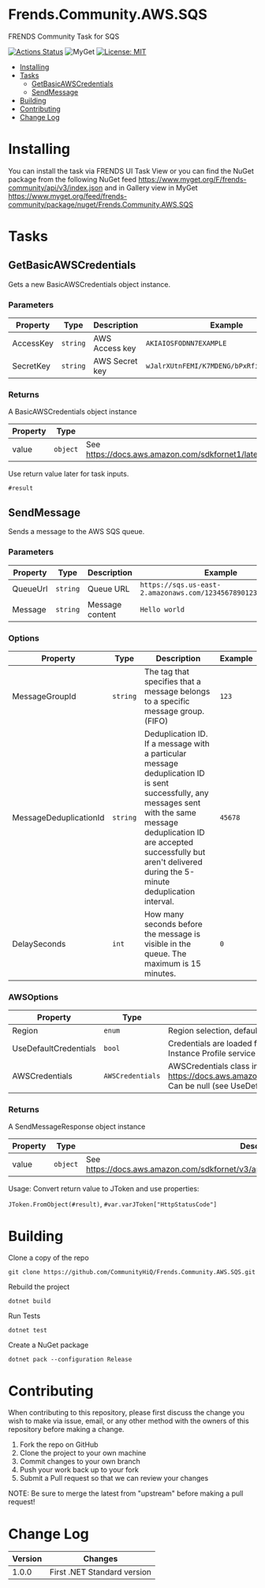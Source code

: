 # Frends.Community.AWS.SQS

FRENDS Community Task for SQS

 [![Actions Status](https://github.com/CommunityHiQ/Frends.Community.AWS.SQS/workflows/PackAndPushAfterMerge/badge.svg)](https://github.com/CommunityHiQ/Frends.Community.AWS.SQS/actions) ![MyGet](https://img.shields.io/myget/frends-community/v/Frends.Community.AWS.SQS) [![License: MIT](https://img.shields.io/badge/License-MIT-yellow.svg)](https://opensource.org/licenses/MIT) 

- [Installing](#installing)
- [Tasks](#tasks)
     - [GetBasicAWSCredentials](#GetBasicAWSCredentials)
     - [SendMessage](#SendMessage)
- [Building](#building)
- [Contributing](#contributing)
- [Change Log](#change-log)

# Installing

You can install the task via FRENDS UI Task View or you can find the NuGet package from the following NuGet feed
https://www.myget.org/F/frends-community/api/v3/index.json and in Gallery view in MyGet https://www.myget.org/feed/frends-community/package/nuget/Frends.Community.AWS.SQS

# Tasks

## GetBasicAWSCredentials

Gets a new BasicAWSCredentials object instance.

### Parameters

| Property | Type | Description | Example |
| -------- | -------- | -------- | -------- |
| AccessKey  | `string` | AWS Access key | `AKIAIOSFODNN7EXAMPLE` |
| SecretKey | `string` | AWS Secret key | `wJalrXUtnFEMI/K7MDENG/bPxRfiCYEXAMPLEKEY` |

### Returns

A BasicAWSCredentials object instance

| Property | Type | Description | Example |
| -------- | -------- | -------- | -------- |
| value | `object` | See https://docs.aws.amazon.com/sdkfornet1/latest/apidocs/html/T_Amazon_Runtime_BasicAWSCredentials.htm |  |

Use return value later for task inputs.

`#result`


## SendMessage

Sends a message to the AWS SQS queue.

### Parameters

| Property | Type | Description | Example |
| -------- | -------- | -------- | -------- |
| QueueUrl  | `string` | Queue URL | `https://sqs.us-east-2.amazonaws.com/1234567890123/Test1.fifo` |
| Message | `string` | Message content | `Hello world` |

### Options

| Property | Type | Description | Example |
| -------- | -------- | -------- | -------- |
| MessageGroupId | `string` | The tag that specifies that a message belongs to a specific message group. (FIFO)  | `123` |
| MessageDeduplicationId | `string` | Deduplication ID. If a message with a particular message deduplication ID is sent successfully, any messages sent with the same message deduplication ID are accepted successfully but aren't delivered during the 5-minute deduplication interval.   | `45678` |
| DelaySeconds | `int` | How many seconds before the message is visible in the queue. The maximum is 15 minutes. | `0` |


### AWSOptions

| Property | Type | Description | Example |
| -------- | -------- | -------- | -------- |
| Region | `enum` | Region selection, default EUNorth1. Undefined doesn't select region. | `1` |
| UseDefaultCredentials | `bool` |  Credentials are loaded from the application's default configuration, and if unsuccessful from the Instance Profile service on an EC2 instance.  | false |
| AWSCredentials | `AWSCredentials` | AWSCredentials class instance. See https://docs.aws.amazon.com/sdkfornet1/latest/apidocs/html/T_Amazon_Runtime_AWSCredentials.htm. Can be null (see UseDefaultCredentials)  | `#result[GetBasicAWSCredentials]` |

### Returns

A SendMessageResponse object instance

| Property | Type | Description | Example |
| -------- | -------- | -------- | -------- |
| value | `object` | See https://docs.aws.amazon.com/sdkfornet/v3/apidocs/items/SQS/TSendMessageResponse.html |  |

Usage:
Convert return value to JToken and use properties:

`JToken.FromObject(#result)`, `#var.varJToken["HttpStatusCode"]`


# Building

Clone a copy of the repo

`git clone https://github.com/CommunityHiQ/Frends.Community.AWS.SQS.git`

Rebuild the project

`dotnet build`

Run Tests

`dotnet test`

Create a NuGet package

`dotnet pack --configuration Release`

# Contributing
When contributing to this repository, please first discuss the change you wish to make via issue, email, or any other method with the owners of this repository before making a change.

1. Fork the repo on GitHub
2. Clone the project to your own machine
3. Commit changes to your own branch
4. Push your work back up to your fork
5. Submit a Pull request so that we can review your changes

NOTE: Be sure to merge the latest from "upstream" before making a pull request!

# Change Log

| Version | Changes |
| ------- | ------- |
| 1.0.0   | First .NET Standard version |
